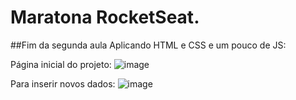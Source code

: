 # Maratona RocketSeat.

##Fim da segunda aula
Aplicando HTML e CSS e um pouco de JS:

Página inicial do projeto:
![image](https://user-images.githubusercontent.com/69824782/107878253-0f01ae80-6eb0-11eb-8f80-28d4d0ed2c68.png)

Para inserir novos dados: 
![image](https://user-images.githubusercontent.com/69824782/107878274-2c367d00-6eb0-11eb-8bb6-e5a2d9a70386.png)
